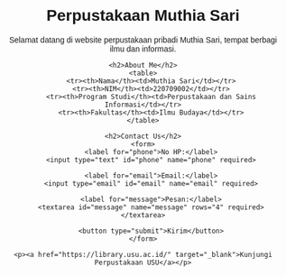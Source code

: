 <!DOCTYPE html>
<html lang="id">
<head>
    <meta charset="UTF-8">
    <meta name="viewport" content="width=device-width, initial-scale=1.0">
    <title>Perpustakaan Muthia Sari</title>
    <style>
        body {
            font-family: Arial, sans-serif;
            margin: 20px;
            padding: 20px;
            text-align: center;
        }
        table {
            margin: 20px auto;
            border-collapse: collapse;
            width: 50%;
        }
        table, th, td {
            border: 1px solid black;
            padding: 10px;
        }
        form {
            width: 50%;
            margin: auto;
        }
        input, textarea {
            width: 100%;
            padding: 8px;
            margin: 5px 0;
        }
        button {
            padding: 10px;
            background-color: blue;
            color: white;
            border: none;
            cursor: pointer;
        }
    </style>
</head>
<body>
    <h1>Perpustakaan Muthia Sari</h1>
    <p>Selamat datang di website perpustakaan pribadi Muthia Sari, tempat berbagi ilmu dan informasi.</p>
    
    <h2>About Me</h2>
    <table>
        <tr><th>Nama</th><td>Muthia Sari</td></tr>
        <tr><th>NIM</th><td>220709002</td></tr>
        <tr><th>Program Studi</th><td>Perpustakaan dan Sains Informasi</td></tr>
        <tr><th>Fakultas</th><td>Ilmu Budaya</td></tr>
    </table>
    
    <h2>Contact Us</h2>
    <form>
        <label for="phone">No HP:</label>
        <input type="text" id="phone" name="phone" required>
        
        <label for="email">Email:</label>
        <input type="email" id="email" name="email" required>
        
        <label for="message">Pesan:</label>
        <textarea id="message" name="message" rows="4" required></textarea>
        
        <button type="submit">Kirim</button>
    </form>
    
    <p><a href="https://library.usu.ac.id/" target="_blank">Kunjungi Perpustakaan USU</a></p>
</body>
</html>

